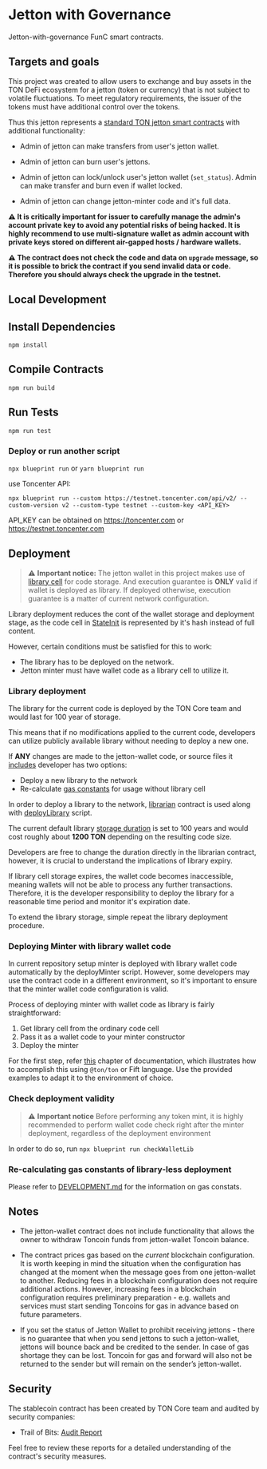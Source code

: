 # Jetton with Governance

Jetton-with-governance FunC smart contracts. 

## Targets and goals

This project was created to allow users to exchange and buy assets in the TON DeFi ecosystem for a jetton (token or currency) that is not subject to volatile fluctuations. To meet regulatory requirements, the issuer of the tokens must have additional control over the tokens.

Thus this jetton represents a [standard TON jetton smart contracts](https://github.com/ton-blockchain/token-contract/tree/369ae089255edbd807eb499792a0a838c2e1b272/ft) with additional functionality:

- Admin of jetton can make transfers from user's jetton wallet.

- Admin of jetton can burn user's jettons.

- Admin of jetton can lock/unlock user's jetton wallet (`set_status`). Admin can make transfer and burn even if wallet locked.

- Admin of jetton can change jetton-minter code and it's full data.

__⚠️ It is critically important for issuer to carefully manage the admin's account private key to avoid any potential risks of being hacked. It is highly recommend to use multi-signature wallet as admin account with private keys stored on different air-gapped hosts / hardware wallets.__

__⚠️ The contract does not check the code and data on `upgrade` message, so it is possible to brick the contract if you send invalid data or code. Therefore you should always check the upgrade in the testnet.__

## Local Development

## Install Dependencies

`npm install`

## Compile Contracts

`npm run build`

## Run Tests

`npm run test`

### Deploy or run another script

`npx blueprint run` or `yarn blueprint run`

use Toncenter API:

`npx blueprint run --custom https://testnet.toncenter.com/api/v2/ --custom-version v2 --custom-type testnet --custom-key <API_KEY> `

API_KEY can be obtained on https://toncenter.com or https://testnet.toncenter.com

## Deployment

> ⚠️ **Important notice:**
> The jetton wallet in this project makes use of [library cell](https://docs.ton.org/v3/documentation/data-formats/tlb/library-cells#introduction) for code storage.
> And execution guarantee is **ONLY** valid if wallet is deployed as library.
> If deployed otherwise, execution guarantee is a matter of current network configuration.

Library deployment reduces the cont of the wallet storage and
deployment stage, as the code
cell in [StateInit](https://github.com/ton-blockchain/ton/blob/cac968f77dfa5a14e63db40190bda549f0eaf746/crypto/block/block.tlb#L144) is represented by it's hash instead of full content.

However, certain conditions must be satisfied for this to work:

- The library has to be deployed on the network.
- Jetton minter must have wallet code as a library cell to utilize it.

### Library deployment

The library for the current code is deployed by the TON Core team and would last for 100 year of storage.

This means that if no modifications applied to the current code, developers can utilize publicly available library
without needing to deploy a new one.

If **ANY** changes are made to the jetton-wallet code, or source files it [includes](https://github.com/ton-blockchain/stablecoin-contract/blob/56fd5b983f18288d42d65ab9c937f3637e27fa0d/contracts/jetton-wallet.fc#L5-L9)
developer has two options:

- Deploy a new library to the network
- Re-calculate [gas constants](https://github.com/ton-blockchain/stablecoin-contract/blob/main/contracts/gas.fc) for usage without library cell

In order to deploy a library to the network, [librarian](https://github.com/ton-blockchain/stablecoin-contract/blob/main/contracts/helpers/librarian.func) contract is used
along with [deployLibrary](https://github.com/ton-blockchain/stablecoin-contract/blob/main/scripts/deployLibrary.ts) script.

The current default library [storage duration](https://github.com/ton-blockchain/stablecoin-contract/blob/56fd5b983f18288d42d65ab9c937f3637e27fa0d/contracts/helpers/librarian.func#L5) is set to 100 years and would cost roughly about **1200 TON** depending on the resulting code size.

Developers are free to change the duration directly in the librarian contract,
however, it is crucial to understand the implications of library expiry.

If library cell storage expires, the wallet code becomes inaccessible,
meaning wallets will not be able
to process any further transactions.
Therefore, it is the developer responsibility to deploy the library for
a reasonable time period and monitor it's expiration date.

To extend the library storage, simple repeat the library deployment procedure.

### Deploying Minter with library wallet code

In current repository setup minter is deployed with library wallet
code automatically by the deployMinter script.
However, some developers may use the contract code in a
different environment, so it's important to
ensure that the minter wallet code configuration is valid.

Process of deploying minter with wallet code as library is fairly straightforward:

1. Get library cell from the ordinary code cell
2. Pass it as a wallet code to your minter constructor
3. Deploy the minter

For the first step, refer [this](https://docs.ton.org/v3/documentation/data-formats/tlb/library-cells#store-data-in-a-library-cell)
chapter of documentation, which illustrates how to accomplish this
using `@ton/ton` or Fift language.
Use the provided examples to adapt it to the environment of choice.

### Check deployment validity

> ⚠️ **Important notice**
Before performing any token mint, it is highly recommended
to perform wallet code check right after the minter deployment,
regardless of the deployment environment

In order to do so, run
`npx blueprint run checkWalletLib`

### Re-calculating gas constants of library-less deployment

Please refer to [DEVELOPMENT.md](https://github.com/ton-blockchain/stablecoin-contract/blob/main/DEVELOPMENT.md) for the information on gas constats.

## Notes

- The jetton-wallet contract does not include functionality that allows the owner to withdraw Toncoin funds from jetton-wallet Toncoin balance.

- The contract prices gas based on the *current* blockchain configuration. 
   It is worth keeping in mind the situation when the configuration has changed at the moment when the message goes from one jetton-wallet to another.
   Reducing fees in a blockchain configuration does not require additional actions.
   However, increasing fees in a blockchain configuration requires preliminary preparation - e.g. wallets and services must start sending Toncoins for gas in advance based on future parameters.

- If you set the status of Jetton Wallet to prohibit receiving jettons - there is no guarantee that when you send jettons to such a jetton-wallet, jettons will bounce back and be credited to the sender. In case of gas shortage they can be lost.
   Toncoin for gas and forward will also not be returned to the sender but will remain on the sender’s jetton-wallet.

## Security

The stablecoin contract has been created by TON Core team and audited by security companies:

- Trail of Bits: [Audit Report](https://github.com/ton-blockchain/stablecoin-contract/blob/main/audits/202403TON_Foundation_Stablecoin_Contracts_Report_+_Fix_Review.pdf)

Feel free to review these reports for a detailed understanding of the contract's security measures.